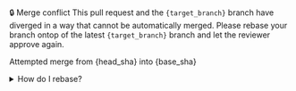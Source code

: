 🔒 Merge conflict
This pull request and the `{target_branch}` branch have diverged in a way
that cannot be automatically merged. Please rebase your branch ontop of the
latest `{target_branch}` branch and let the reviewer approve again.

Attempted merge from {head_sha} into {base_sha}

<details><summary>How do I rebase?</summary>

1. `git checkout {source_branch}` *(Switch to your branch)*
2. `git fetch upstream {target_branch}` *(Fetch the latest changes from the
   upstream)*
3. `git rebase upstream/{target_branch} -p` *(Rebase your branch onto the
   upstream branch)*
4. Follow the prompts to resolve any conflicts (use `git status` if you get
   lost).
5. `git push self {source_branch} --force-with-lease` *(Update this PR)*`

You may also read
 [*Git Rebasing to Resolve Conflicts* by Drew Blessing](http://blessing.io/git/git-rebase/open-source/2015/08/23/git-rebasing-to-resolve-conflicts.html)
 for a short tutorial.

Please avoid the ["**Resolve conflicts**" button](https://help.github.com/articles/resolving-a-merge-conflict-on-github/) on GitHub.
 It uses `git merge` instead of `git rebase` which makes the PR commit
history more difficult to read.

Sometimes step 4 will complete without asking for resolution. This is usually
due to difference between how `Cargo.lock` conflict is handled during merge
and rebase. This is normal, and you should still perform step 5 to update
this PR.

</details>
